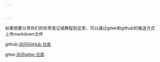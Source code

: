 ```yaml
---
 

---
```

如果想要分享你们的优秀笔记或教程到这里，可以通过gitee和github的推送方式上传markdown文件

github:<a href="https://github.com/Javahhhh?tab=repositories">访问GitHub 仓库</a>


gitee:<a href="https://gitee.com/dashboard/projects">访问gitee 仓库</a>
